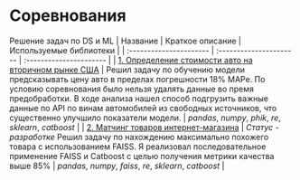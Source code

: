 # Соревнования
Решение задач по DS и ML
| Название | Краткое описание | Используемые библиотеки | 
| :---------------------- | :---------------------- | :---------------------- |
| [1. Определение стоимости авто на вторичном рынке США](https://github.com/Skrebcov/Kaggle_Competitions/blob/main/Определение%20цены%20авто/определение_цены_авто_вер1.ipynb) | Решил задачу по обучению модели предсказывать цену авто в пределах погрешности 18% MAPe. По условию соревнования было нельзя удалять данные во премя предобработки. В ходе анализа нашел способ подгрузить важные данные по API по винам автомобилей из свободных источников, что существенно улучшило показатели модели. | *pandas*, *numpy*, *phik*, *re*, *sklearn*, *catboost* |
| [2. Матчинг товаров интернет-магазина]() | *Статус - разработке* Решил задачу по нахождению максимально похожего товара с использованием FAISS. Я реализовал последовательное применение FAISS и Catboost с целью получения метрики качества выше 85% | *pandas*, *numpy*, *faiss*, *re*, *sklearn*, *catboost* |
